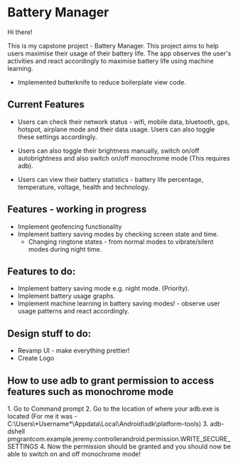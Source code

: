 <h1> Battery Manager </h1>

Hi there!

This is my capstone project - Battery Manager. This project aims to help users maximise their usage of their battery life. The app observes the user's activities and react accordingly to maximise battery life using machine learning.

- Implemented butterknife to reduce boilerplate view code.

<h2> Current Features </h2>

- Users can check their network status - wifi, mobile data, bluetooth, gps, hotspot, airplane mode and their data usage. Users can also toggle these settings accordingly.

- Users can also toggle their brightness manually, switch on/off autobrightness and also switch on/off monochrome mode (This requires adb).

- Users can view their battery statistics - battery life percentage, temperature, voltage, health and technology.

<h2> Features - working in progress </h2>

- Implement geofencing functionality
- Implement battery saving modes by checking screen state and time.
    - Changing ringtone states - from normal modes to vibrate/silent modes during night time.

<h2> Features to do: </h2>

- Implement battery saving mode e.g. night mode. (Priority).
- Implement battery usage graphs.
- Implement machine learning in battery saving modes! - observe user usage patterns and react accordingly.

<h2> Design stuff to do: </h2>

- Revamp UI - make everything prettier!
- Create Logo

<h2> How to use adb to grant permission to access features such as monochrome mode </h2>
1. Go to Command prompt
2. Go to the location of where your adb.exe is located (For me it was - C:\Users\*Username*\Appdata\Local\Android\sdk\platform-tools)
3. adb-dshell pmgrantcom.example.jeremy.controllerandroid.permission.WRITE_SECURE_SETTINGS
4. Now the permission should be granted and you should now be able to switch on and off monochrome mode!
